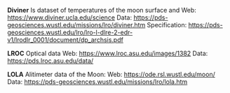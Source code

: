 **Diviner**
Is dataset of temperatures of the moon surface and 
Web: https://www.diviner.ucla.edu/science
Data: https://pds-geosciences.wustl.edu/missions/lro/diviner.htm
Specification: https://pds-geosciences.wustl.edu/lro/lro-l-dlre-2-edr-v1/lrodlr_0001/document/dp_archsis.pdf

**LROC**
Optical data
Web: https://www.lroc.asu.edu/images/1382
Data: https://pds.lroc.asu.edu/data/

**LOLA**
Alitimeter data of the Moon:
Web: https://ode.rsl.wustl.edu/moon/
Data: https://pds-geosciences.wustl.edu/missions/lro/lola.htm